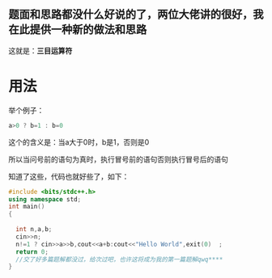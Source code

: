 ## **题面和思路都没什么好说的了，两位大佬讲的很好，我在此提供一种新的做法和思路**

   这就是：**三目运算符**
# 用法

举个例子：

```cpp
a>0 ? b=1 : b=0
```
这个的含义是：当a大于0时，b是1，否则是0

所以当问号前的语句为真时，执行冒号前的语句否则执行冒号后的语句

知道了这些，代码也就好些了，如下：

```cpp
#include <bits/stdc++.h>
using namespace std;
int main()
{
   
  int n,a,b;
  cin>>n;
  n!=1 ? cin>>a>>b,cout<<a+b:cout<<"Hello World",exit(0)  ;
  return 0;
  //交了好多篇题解都没过，给次过吧，也许这将成为我的第一篇题解qwq****
}


```

